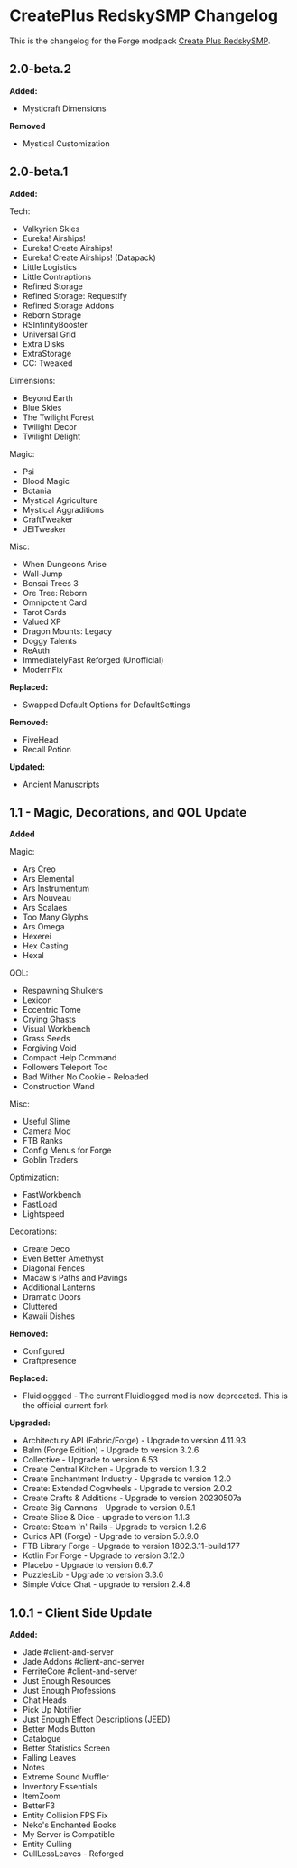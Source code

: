 # CreatePlus RedskySMP Changelog
This is the changelog for the Forge modpack [Create Plus RedskySMP](https://legacy.curseforge.com/minecraft/modpacks/create-redskysmp).

## 2.0-beta.2

**Added:**
- Mysticraft Dimensions

**Removed**

- Mystical Customization

## 2.0-beta.1

**Added:**

Tech:

- Valkyrien Skies
- Eureka! Airships!
- Eureka! Create Airships!
- Eureka! Create Airships! (Datapack)
- Little Logistics
- Little Contraptions
- Refined Storage
- Refined Storage: Requestify
- Refined Storage Addons
- Reborn Storage
- RSInfinityBooster
- Universal Grid
- Extra Disks
- ExtraStorage
- CC: Tweaked

Dimensions:

- Beyond Earth
- Blue Skies
- The Twilight Forest
- Twilight Decor
- Twilight Delight

Magic:

- Psi
- Blood Magic
- Botania
- Mystical Agriculture
- Mystical Aggraditions
- CraftTweaker
- JEITweaker

Misc:

- When Dungeons Arise
- Wall-Jump
- Bonsai Trees 3
- Ore Tree: Reborn
- Omnipotent Card
- Tarot Cards
- Valued XP
- Dragon Mounts: Legacy
- Doggy Talents
- ReAuth
- ImmediatelyFast Reforged (Unofficial)
- ModernFix

**Replaced:**

- Swapped Default Options for DefaultSettings

**Removed:**

- FiveHead
- Recall Potion

**Updated:**

- Ancient Manuscripts

## 1.1 - Magic, Decorations, and QOL Update

**Added**

Magic:

- Ars Creo
- Ars Elemental
- Ars Instrumentum
- Ars Nouveau
- Ars Scalaes
- Too Many Glyphs
- Ars Omega
- Hexerei
- Hex Casting
- Hexal

QOL:

- Respawning Shulkers
- Lexicon
- Eccentric Tome
- Crying Ghasts
- Visual Workbench
- Grass Seeds
- Forgiving Void
- Compact Help Command
- Followers Teleport Too
- Bad Wither No Cookie - Reloaded
- Construction Wand

Misc:

- Useful Slime
- Camera Mod
- FTB Ranks
- Config Menus for Forge
- Goblin Traders

Optimization:

- FastWorkbench
- FastLoad
- Lightspeed

Decorations:

- Create Deco
- Even Better Amethyst
- Diagonal Fences
- Macaw's Paths and Pavings
- Additional Lanterns
- Dramatic Doors
- Cluttered
- Kawaii Dishes

**Removed:**

- Configured
- Craftpresence

**Replaced:**

- Fluidloggged - The current Fluidlogged mod is now deprecated. This is the official current fork

**Upgraded:**

- Architectury API (Fabric/Forge) - Upgrade to version 4.11.93
- Balm (Forge Edition) - Upgrade to version 3.2.6
- Collective - Upgrade to version 6.53
- Create Central Kitchen - Upgrade to version 1.3.2
- Create Enchantment Industry - Upgrade to version 1.2.0
- Create: Extended Cogwheels - Upgrade to version 2.0.2 
- Create Crafts & Additions - Upgrade to version 20230507a
- Create Big Cannons - Upgrade to version 0.5.1
- Create Slice & Dice - upgrade to version 1.1.3
- Create: Steam 'n' Rails - Upgrade to version 1.2.6
- Curios API (Forge) - Upgrade to version 5.0.9.0
- FTB Library Forge - Upgrade to version 1802.3.11-build.177
- Kotlin For Forge - Upgrade to version 3.12.0
- Placebo - Upgrade to version 6.6.7
- PuzzlesLib - Upgrade to version 3.3.6
- Simple Voice Chat - upgrade to version 2.4.8

## 1.0.1 - Client Side Update

**Added:**

- Jade #client-and-server
- Jade Addons #client-and-server
- FerriteCore #client-and-server
- Just Enough Resources
- Just Enough Professions
- Chat Heads
- Pick Up Notifier
- Just Enough Effect Descriptions (JEED)
- Better Mods Button
- Catalogue
- Better Statistics Screen
- Falling Leaves
- Notes
- Extreme Sound Muffler
- Inventory Essentials
- ItemZoom
- BetterF3
- Entity Collision FPS Fix
- Neko's Enchanted Books
- My Server is Compatible
- Entity Culling
- CullLessLeaves - Reforged